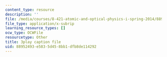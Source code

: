 ```yaml
---
content_type: resource
description: ''
file: /media/courses/8-421-atomic-and-optical-physics-i-spring-2014/88952493e5835d458bb1dfb8de114292_o3Oog9I25dA.vtt
file_type: application/x-subrip
learning_resource_types: []
ocw_type: OCWFile
resourcetype: Other
title: 3play caption file
uid: 88952493-e583-5d45-8bb1-dfb8de114292
---
```


